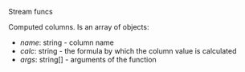 Stream funcs

Computed columns. Is an array of objects:
- *name*: string - column name
- *calc*: string - the formula by which the column value is calculated
- *args*: string[] - arguments of the function
